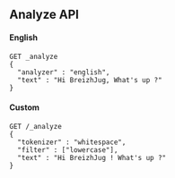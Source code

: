 ## Analyze API

#### English

```
GET _analyze
{
  "analyzer" : "english",
  "text" : "Hi BreizhJug, What's up ?"
}
```

#### Custom
```
GET /_analyze
{
  "tokenizer" : "whitespace",
  "filter" : ["lowercase"],
  "text" : "Hi BreizhJug ! What's up ?"
}
```